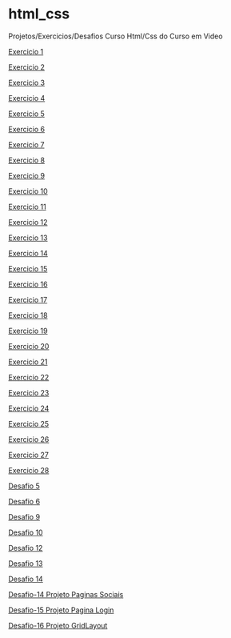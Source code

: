 # html_css

Projetos/Exercicios/Desafios Curso Html/Css do Curso em Video

<a href="exercicios/ex001/index.html" target="_blank">Exercicio 1</a>

<a href="exercicios/ex002/index.html" target="_blank">Exercicio 2</a>

<a href="exercicios/ex003/index.html" target="_blank">Exercicio 3</a>

<a href="exercicios/ex004/index.html" target="_blank">Exercicio 4</a>

<a href="exercicios/ex005/index.html" target="_blank">Exercicio 5</a>

<a href="exercicios/ex006/index.html" target="_blank">Exercicio 6</a>

<a href="exercicios/ex007/index.html" target="_blank">Exercicio 7</a>

<a href="exercicios/ex008/index.html" target="_blank">Exercicio 8</a>

<a href="exercicios/ex009/index.html" target="_blank">Exercicio 9</a>

<a href="exercicios/ex010/index.html" target="_blank">Exercicio 10</a>

<a href="exercicios/ex011/index.html" target="_blank">Exercicio 11</a>

<a href="exercicios/ex012/index.html" target="_blank">Exercicio 12</a>

<a href="exercicios/ex013/index.html" target="_blank">Exercicio 13</a>

<a href="exercicios/ex014/index.html" target="_blank">Exercicio 14</a>

<a href="exercicios/ex015/index.html" target="_blank">Exercicio 15</a>

<a href="exercicios/ex016/cor1.html" target="_blank">Exercicio 16</a>

<a href="exercicios/ex017/fonte01.html" target="_blank">Exercicio 17</a>

<a href="exercicios/ex018/fonte01.html" target="_blank">Exercicio 18</a>

<a href="exercicios/ex019/index.html" target="_blank">Exercicio 19</a>

<a href="exercicios/ex020/index.html" target="_blank">Exercicio 20</a>

<a href="exercicios/ex021/index.html" target="_blank">Exercicio 21</a>

<a href="exercicios/ex022/fundo06.html" target="_blank">Exercicio 22</a>

<a href="exercicios/ex023/tabela01.html" target="_blank">Exercicio 23</a>

<a href="exercicios/ex024/iframe.html" target="_blank">Exercicio 24</a>

<a href="exercicios/ex025/formulario.html" target="_blank">Exercicio 25</a>

<a href="exercicios/ex026/mq01/index.html" target="_blank">Exercicio 26</a>

<a href="exercicios/ex027/flex01/index.html" target="_blank">Exercicio 27</a>

<a href="exercicios/ex028/grid01/index.html" target="_blank">Exercicio 28</a>

<a href="desafios/desafio 005/desafio 005.html" target="_blank">Desafio 5</a>

<a href="desafios/desafio 006/desafio 006.html" target="_blank">Desafio 6</a>

<a href="desafios/desfio 009/desafio 009.html" target="_blank">Desafio 9</a>

<a href="desafios/desafio-010/android.html" target="_blank">Desafio 10</a>

<a href="desafios/desafio-012/index.html" target="_blank">Desafio 12</a>

<a href="desafios/desafio-013/tabela01.html" target="_blank">Desafio 13</a>

<a href="desafios/desafio-014/tabela.html" target="_blank">Desafio 14</a>

<a href="desafios/projeto-social/index.html" target="_blank">Desafio-14 Projeto Paginas Sociais</a>

<a href="desafios/desafio-015/index.html" target="_blank">Desafio-15 Projeto Pagina Login</a>

<a href="desafios/desafio-016/index.html" target="_blank">Desafio-16 Projeto GridLayout</a>

